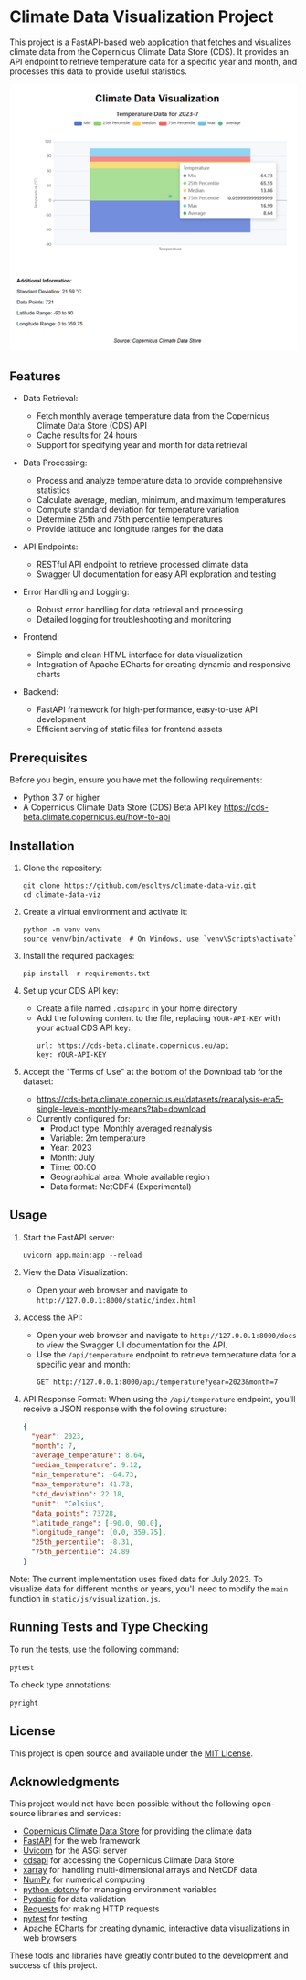 # Climate Data Visualization Project

This project is a FastAPI-based web application that fetches and visualizes climate data from the Copernicus Climate Data Store (CDS). It provides an API endpoint to retrieve temperature data for a specific year and month, and processes this data to provide useful statistics.

![Screenshot](screenshot.png)

## Features

- Data Retrieval:
  - Fetch monthly average temperature data from the Copernicus Climate Data Store (CDS) API
  - Cache results for 24 hours
  - Support for specifying year and month for data retrieval

- Data Processing:
  - Process and analyze temperature data to provide comprehensive statistics
  - Calculate average, median, minimum, and maximum temperatures
  - Compute standard deviation for temperature variation
  - Determine 25th and 75th percentile temperatures
  - Provide latitude and longitude ranges for the data

- API Endpoints:
  - RESTful API endpoint to retrieve processed climate data
  - Swagger UI documentation for easy API exploration and testing

- Error Handling and Logging:
  - Robust error handling for data retrieval and processing
  - Detailed logging for troubleshooting and monitoring

- Frontend:
  - Simple and clean HTML interface for data visualization
  - Integration of Apache ECharts for creating dynamic and responsive charts

- Backend:
  - FastAPI framework for high-performance, easy-to-use API development
  - Efficient serving of static files for frontend assets

## Prerequisites

Before you begin, ensure you have met the following requirements:

- Python 3.7 or higher
- A Copernicus Climate Data Store (CDS) Beta API key https://cds-beta.climate.copernicus.eu/how-to-api

## Installation

1. Clone the repository:
   ```
   git clone https://github.com/esoltys/climate-data-viz.git
   cd climate-data-viz
   ```

2. Create a virtual environment and activate it:
   ```
   python -m venv venv
   source venv/bin/activate  # On Windows, use `venv\Scripts\activate`
   ```

3. Install the required packages:
   ```
   pip install -r requirements.txt
   ```

4. Set up your CDS API key:
   - Create a file named `.cdsapirc` in your home directory
   - Add the following content to the file, replacing `YOUR-API-KEY` with your actual CDS API key:
     ```
     url: https://cds-beta.climate.copernicus.eu/api
     key: YOUR-API-KEY
     ```

5. Accept the "Terms of Use" at the bottom of the Download tab for the dataset:
    - https://cds-beta.climate.copernicus.eu/datasets/reanalysis-era5-single-levels-monthly-means?tab=download
    - Currently configured for:
      - Product type: Monthly averaged reanalysis
      - Variable: 2m temperature
      - Year: 2023
      - Month: July
      - Time: 00:00
      - Geographical area: Whole available region
      - Data format: NetCDF4 (Experimental)

## Usage

1. Start the FastAPI server:
   ```
   uvicorn app.main:app --reload
   ```

2. View the Data Visualization:
   - Open your web browser and navigate to `http://127.0.0.1:8000/static/index.html`

3. Access the API:
   - Open your web browser and navigate to `http://127.0.0.1:8000/docs` to view the Swagger UI documentation for the API.
   - Use the `/api/temperature` endpoint to retrieve temperature data for a specific year and month:
     ```
     GET http://127.0.0.1:8000/api/temperature?year=2023&month=7
     ```

4. API Response Format:
   When using the `/api/temperature` endpoint, you'll receive a JSON response with the following structure:
   ```json
   {
     "year": 2023,
     "month": 7,
     "average_temperature": 8.64,
     "median_temperature": 9.12,
     "min_temperature": -64.73,
     "max_temperature": 41.73,
     "std_deviation": 22.18,
     "unit": "Celsius",
     "data_points": 73728,
     "latitude_range": [-90.0, 90.0],
     "longitude_range": [0.0, 359.75],
     "25th_percentile": -8.31,
     "75th_percentile": 24.89
   }
   ```

Note: The current implementation uses fixed data for July 2023. To visualize data for different months or years, you'll need to modify the `main` function in `static/js/visualization.js`.

## Running Tests and Type Checking

To run the tests, use the following command:

`pytest`

To check type annotations:

`pyright`

## License

This project is open source and available under the [MIT License](LICENSE).

## Acknowledgments

This project would not have been possible without the following open-source libraries and services:

- [Copernicus Climate Data Store](https://cds.climate.copernicus.eu/) for providing the climate data
- [FastAPI](https://fastapi.tiangolo.com/) for the web framework
- [Uvicorn](https://www.uvicorn.org/) for the ASGI server
- [cdsapi](https://pypi.org/project/cdsapi/) for accessing the Copernicus Climate Data Store
- [xarray](http://xarray.pydata.org/) for handling multi-dimensional arrays and NetCDF data
- [NumPy](https://numpy.org/) for numerical computing
- [python-dotenv](https://pypi.org/project/python-dotenv/) for managing environment variables
- [Pydantic](https://pydantic-docs.helpmanual.io/) for data validation
- [Requests](https://docs.python-requests.org/) for making HTTP requests
- [pytest](https://docs.pytest.org/) for testing
- [Apache ECharts](https://echarts.apache.org/) for creating dynamic, interactive data visualizations in web browsers

These tools and libraries have greatly contributed to the development and success of this project.

